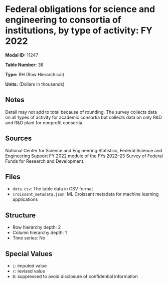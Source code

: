 # Federal obligations for science and engineering to consortia of institutions, by type of activity: FY 2022

**Modal ID:** 11247

**Table Number:** 36

**Type:** RH (Row Hierarchical)

**Units:** (Dollars in thousands)

## Notes

Detail may not add to total because of rounding. The survey collects data on all types of activity for academic consortia but collects data on only R&D and R&D plant for nonprofit consortia.

## Sources

National Center for Science and Engineering Statistics, Federal Science and Engineering Support FY 2022 module of the FYs 2022–23 Survey of Federal Funds for Research and Development.

## Files

- `data.csv`: The table data in CSV format
- `croissant_metadata.json`: ML Croissant metadata for machine learning applications

## Structure

- Row hierarchy depth: 2
- Column hierarchy depth: 1
- Time series: No

## Special Values

- `i`: imputed value
- `r`: revised value
- `D`: suppressed to avoid disclosure of confidential information

